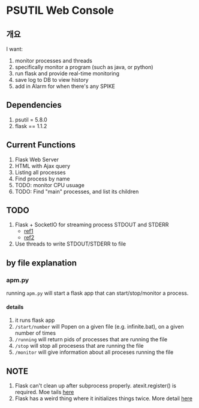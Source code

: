 # PSUTIL Web Console

## 개요

I want:

1. monitor processes and threads
2. specifically monitor a program (such as java, or python)
3. run flask and provide real-time monitoring
4. save log to DB to view history
5. add in Alarm for when there's any SPIKE

## Dependencies

1. psutil = 5.8.0
2. flask == 1.1.2

## Current Functions

1. Flask Web Server
2. HTML with Ajax query
3. Listing all processes
4. Find process by name
5. TODO: monitor CPU usuage
6. TODO: Find "main" processes, and list its children

## TODO

1. Flask + SocketIO for streaming process STDOUT and STDERR
    - [ref1](https://medium.com/swlh/implement-a-websocket-using-flask-and-socket-io-python-76afa5bbeae1)
    - [ref2](https://stackoverflow.com/a/38643387/10570582)
2. Use threads to write STDOUT/STDERR to file

## by file explanation

### apm.py

running `apm.py` will start a flask app that can start/stop/monitor a process.

#### details

1. it runs flask app
2. `/start/number` will Popen on a given file (e.g. infinite.bat), on a given number of times
3. `/running` will return pids of processes that are running the file
4. `/stop` will stop all procesess that are running the file
5. `/monitor` will give information about all proceses running the file

## NOTE

1. Flask can't clean up after subprocess properly. atexit.register() is required. Moe tails [here](https://medium.com/better-programming/create-exit-handlers-for-your-python-appl-bc279e796b6b)
2. Flask has a weird thing where it initializes things twice. More detail [here](https://stackoverflow.com/a/15491587/10570582)
